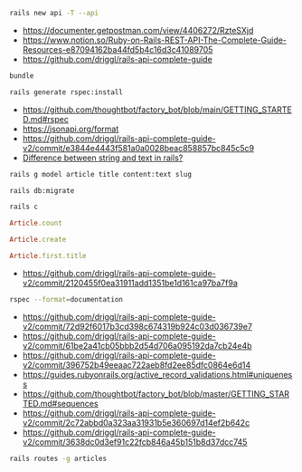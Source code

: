 ```bash
rails new api -T --api
```

- https://documenter.getpostman.com/view/4406272/RzteSXjd
- https://www.notion.so/Ruby-on-Rails-REST-API-The-Complete-Guide-Resources-e87094162ba44fd5b4c16d3c41089705
- https://github.com/driggl/rails-api-complete-guide

```bash
bundle
```

```bash
rails generate rspec:install
```

- https://github.com/thoughtbot/factory_bot/blob/main/GETTING_STARTED.md#rspec
- https://jsonapi.org/format
- https://github.com/driggl/rails-api-complete-guide-v2/commit/e3844e4443f581a0a0028beac858857bc845c5c9
- [Difference between string and text in rails?](https://stackoverflow.com/a/3354452)

```bash
rails g model article title content:text slug
```

```bash
rails db:migrate
```

```bash
rails c
```

```ruby
Article.count
```

```ruby
Article.create
```

```ruby
Article.first.title
```

- https://github.com/driggl/rails-api-complete-guide-v2/commit/2120455f0ea31911add1351be1d161ca97ba7f9a

```bash
rspec --format=documentation
```

- https://github.com/driggl/rails-api-complete-guide-v2/commit/72d92f6017b3cd398c674319b924c03d036739e7
- https://github.com/driggl/rails-api-complete-guide-v2/commit/61be2a41cb05bbb2d54d706a095192da7cb24e4b
- https://github.com/driggl/rails-api-complete-guide-v2/commit/396752b49eeaac722aeb8fd2ee85dfc0864e6d14
- https://guides.rubyonrails.org/active_record_validations.html#uniqueness
- https://github.com/thoughtbot/factory_bot/blob/master/GETTING_STARTED.md#sequences
- https://github.com/driggl/rails-api-complete-guide-v2/commit/2c72abbd0a323aa31931b5e360697d14ef2b642c
- https://github.com/driggl/rails-api-complete-guide-v2/commit/3638dc0d3ef91c22fcb846a45b151b8d37dcc745

```bash
rails routes -g articles
```
